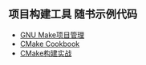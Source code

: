 ## 项目构建工具 随书示例代码

- [GNU Make项目管理](Managing.Projects.With.GUN.Make)
- [CMake Cookbook](CMake.Cookbook)
- [CMake构建实战](Building.Projects.With.CMake)

